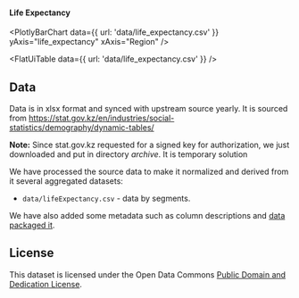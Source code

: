 #### Life Expectancy
<PlotlyBarChart
  data={{
    url: 'data/life_expectancy.csv'
  }}
  yAxis="life_expectancy"
  xAxis="Region"
/>

<FlatUiTable
  data={{
    url: 'data/life_expectancy.csv'
  }}
/>

## Data 

Data is in xlsx format and synced with upstream source yearly. It is sourced from https://stat.gov.kz/en/industries/social-statistics/demography/dynamic-tables/

**Note:** Since stat.gov.kz requested for a signed key for authorization, we just downloaded and put in directory *archive*. It is temporary solution

We have processed the source data to make it normalized and derived from it several aggregated datasets:

* `data/lifeExpectancy.csv` - data by segments.

We have also added some metadata such as column descriptions and [data packaged it][dp].

[dp]: https://frictionlessdata.io/data-package/


## License

This dataset is licensed under the Open Data Commons [Public Domain and Dedication License][pddl].

[pddl]: https://www.opendatacommons.org/licenses/pddl/1-0/
